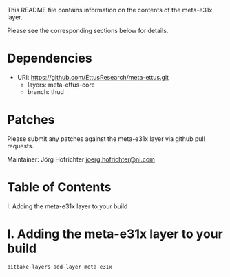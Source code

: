 This README file contains information on the contents of the meta-e31x layer.

Please see the corresponding sections below for details.

Dependencies
============

- URI: https://github.com/EttusResearch/meta-ettus.git
  - layers: meta-ettus-core
  - branch: thud

Patches
=======

Please submit any patches against the meta-e31x layer via github pull requests.

Maintainer: Jörg Hofrichter <joerg.hofrichter@ni.com>

Table of Contents
=================

  I. Adding the meta-e31x layer to your build


I. Adding the meta-e31x layer to your build
=================================================

    bitbake-layers add-layer meta-e31x
